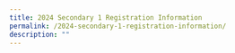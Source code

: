 ```yaml
---
title: 2024 Secondary 1 Registration Information
permalink: /2024-secondary-1-registration-information/
description: ""
---
```


